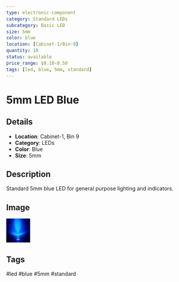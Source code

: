 ```yaml
---
type: electronic-component
category: Standard LEDs
subcategory: Basic LED
size: 5mm
color: blue
location: [Cabinet-1/Bin-9]
quantity: 10
status: available
price_range: $0.10-0.50
tags: [led, blue, 5mm, standard]
---
```


# 5mm LED Blue

## Details

- **Location**: Cabinet-1, Bin 9
- **Category**: LEDs
- **Color**: Blue
- **Size**: 5mm

## Description

Standard 5mm blue LED for general purpose lighting and indicators.

## Image

![5mm LED Blue](../attachments/5mm-led-blue.jpg)

## Tags

#led #blue #5mm #standard
